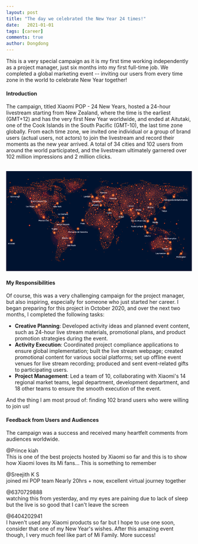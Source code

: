 ```yaml
---
layout: post
title: "The day we celebrated the New Year 24 times!"
date:   2021-01-01
tags: [career]
comments: true
author: Dongdong
---
```


This is a very special campaign as it is my first time working independently as a project manager, just six months into my first full-time job. We completed a global marketing event -- inviting our users from every time zone in the world to celebrate New Year together!

<h4>Introduction</h4>
The campaign, titled Xiaomi POP - 24 New Years, hosted a 24-hour livestream starting from New Zealand, where the time is the earliest (GMT+12) and has the very first New Year worldwide, and ended at Aitutaki, one of the Cook Islands in the South Pacific (GMT-10), the last time zone globally. From each time zone, we invited one individual or a group of brand users (actual users, not actors) to join the livestream and record their moments as the new year arrived. A total of 34 cities and 102 users from around the world participated, and the livestream ultimately garnered over 102 million impressions and 2 million clicks.<br>
<br>

![Cities participating in the livestreaming](https://github.com/CeciliaZhu1997/CeciliaZhu1997.github.io/blob/master/images/24newyears/%20Cities%20participating%20in%20the%20livestreaming.png)

<h4>My Responsibilities</h4>
Of course, this was a very challenging campaign for the project manager, but also inspiring, especially for someone who just started her career. I began preparing for this project in October 2020, and over the next two months, I completed the following tasks:

- **Creative Planning**: Developed activity ideas and planned event content, such as 24-hour live stream materials, promotional plans, and product promotion strategies during the event.
- **Activity Execution**: Coordinated project compliance applications to ensure global implementation; built the live stream webpage; created promotional content for various social platforms; set up offline event venues for live stream recording; produced and sent event-related gifts to participating users.
- **Project Management**: Led a team of 10, collaborating with Xiaomi's 14 regional market teams, legal department, development department, and 18 other teams to ensure the smooth execution of the event.

And the thing I am most proud of: finding 102 brand users who were willing to join us! 

<h4>Feedback from Users and Audiences</h4>
The campaign was a success and received many heartfelt comments from audiences worldwide.<br>

@Prince kiah<br>
This is one of the best projects hosted by Xiaomi so far and this is to show how Xiaomi loves its Mi fans... This is something to remember<br>

@Sreejith K S<br>
joined mi POP team Nearly 20hrs + now, excellent virtual journey together<br>

@6370729888<br>
watching this from yesterday, and my eyes are paining due to lack of sleep but the live is so good
that I can't leave the screen<br>

@6404202941<br>
I haven't used any Xiaomi products so far but I hope to use one soon, consider that one of my New Year's wishes. After this amazing event though, I very much feel like part of Mi Family.
More success!<br>
